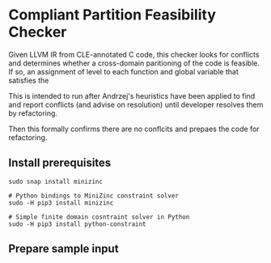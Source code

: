 # Compliant Partition Feasibility Checker

Given LLVM IR from CLE-annotated C code, this checker looks for conflicts and determines whether a cross-domain paritioning of 
the code is feasible.  If so, an assignment of level to each function and global variable that satisfies the 

This is intended to run after Andrzej's heuristics have been applied to find and report conflicts (and advise on resolution) 
until developer resolves them by refactoring.

Then this formally confirms there are no conflcits and prepaes the code for refactoring.

## Install prerequisites
```
sudo snap install minizinc

# Python bindings to MiniZinc constraint solver
sudo -H pip3 install minizinc

# Simple finite domain cosntraint solver in Python
sudo -H pip3 install python-constraint  
```

## Prepare sample input

